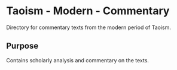 # Taoism - Modern - Commentary

Directory for commentary texts from the modern period of Taoism.

## Purpose
Contains scholarly analysis and commentary on the texts.
